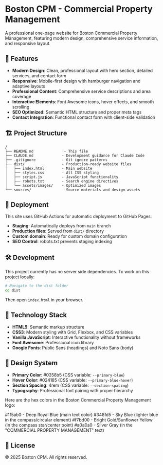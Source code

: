 # Boston CPM - Commercial Property Management

A professional one-page website for Boston Commercial Property Management, featuring modern design, comprehensive service information, and responsive layout.

## 🌟 Features

- **Modern Design**: Clean, professional layout with hero section, detailed services, and contact form
- **Responsive**: Mobile-first design with hamburger navigation and adaptive layouts
- **Professional Content**: Comprehensive service descriptions and area coverage
- **Interactive Elements**: Font Awesome icons, hover effects, and smooth scrolling
- **SEO Optimized**: Semantic HTML structure and proper meta tags
- **Contact Integration**: Functional contact form with client-side validation

## 🏗️ Project Structure

```
/
├── README.md              - This file
├── CLAUDE.md             - Development guidance for Claude Code
├── .gitignore            - Git ignore patterns
├── dist/                 - Production-ready website files
│   ├── index.html        - Main website
│   ├── styles.css        - All CSS styling
│   ├── script.js         - JavaScript functionality
│   ├── robots.txt        - Search engine directives
│   └── assets/images/    - Optimized images
└── sources/              - Source materials and design assets
```

## 🚀 Deployment

This site uses GitHub Actions for automatic deployment to GitHub Pages:

- **Staging**: Automatically deploys from `main` branch
- **Production files**: Served from `dist/` directory
- **Custom domain**: Ready for custom domain configuration
- **SEO Control**: robots.txt prevents staging indexing

## 🛠️ Development

This project currently has no server side dependencies. To work on this project locally:

```bash
# Navigate to the dist folder
cd dist
```

Then open `index.html` in your browser.

## 📱 Technology Stack

- **HTML5**: Semantic markup structure
- **CSS3**: Modern styling with Grid, Flexbox, and CSS variables
- **Vanilla JavaScript**: Interactive functionality without frameworks
- **Font Awesome**: Professional icon library
- **Google Fonts**: Public Sans (headings) and Noto Sans (body)

## 🎨 Design System

- **Primary Color**: #0358b5 (CSS variable: `--primary-blue`)
- **Hover Color**: #024185 (CSS variable: `--primary-blue-hover`)
- **Section Spacing**: 4rem (CSS variable: `--section-spacing`)
- **Typography**: Professional font pairing with proper hierarchy

Here are the hex colors in the Boston Commercial Property Management logo:

#1f5ab0 - Deep Royal Blue (main text color)
#348fd5 - Sky Blue (lighter blue in the compass/circular element)
#f7bd00 - Bright Gold/Sunflower Yellow (in the compass star/center point)
#a0a0a0 - Silver Gray (in the "COMMERCIAL PROPERTY MANAGEMENT" text)

## 📄 License

© 2025 Boston CPM. All rights reserved.
